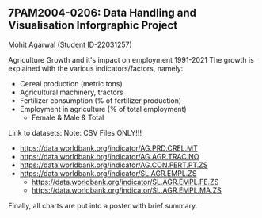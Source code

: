 7PAM2004-0206: Data Handling and Visualisation
Inforgraphic Project
------------------------------------------------------------------------------
Mohit Agarwal (Student ID-22031257)

Agriculture Growth and it's impact on employment 1991-2021
The growth is explained with the various indicators/factors, namely:
- Cereal production (metric tons)
- Agricultural machinery, tractors
- Fertilizer consumption (% of fertilizer production)
- Employment in agriculture (% of total employment)
    - Female & Male & Total

Link to datasets:
    Note: CSV Files ONLY!!!
- https://data.worldbank.org/indicator/AG.PRD.CREL.MT
- https://data.worldbank.org/indicator/AG.AGR.TRAC.NO
- https://data.worldbank.org/indicator/AG.CON.FERT.PT.ZS
- https://data.worldbank.org/indicator/SL.AGR.EMPL.ZS
    - https://data.worldbank.org/indicator/SL.AGR.EMPL.FE.ZS
    - https://data.worldbank.org/indicator/SL.AGR.EMPL.MA.ZS

Finally, all charts are put into a poster with brief summary.
